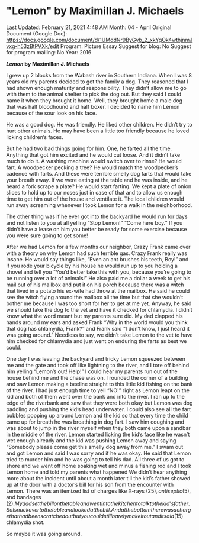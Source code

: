# "Lemon" by Maximillan J. Michaels

Last Updated: February 21, 2021 4:48 AM
Month: 04 - April
Original Document (Google Doc): https://docs.google.com/document/d/1UMddNr9ByGyb_2_xkYgOk4wthjnmJvxg-h53zBtPVXk/edit
Program: Picture Essay
Suggest for blog: No
Suggest for program mailing: No
Year: 2016

***Lemon* by Maximillan J. Michaels**

I grew up 2 blocks from the Wabash river in Southern Indiana. When I was 8 years old my parents decided to get the family a dog. They reasoned that I had shown enough maturity and responsibility. They didn’t allow me to go with them to the animal shelter to pick the dog out. But they said I could name it when they brought it home. Well, they brought home a male dog that was half bloodhound and half boxer. I decided to name him Lemon because of the sour look on his face.

He was a good dog. He was friendly. He liked other children. He didn’t try to hurt other animals. He may have been a little too friendly because he loved licking children’s faces.

But he had two bad things going for him. One, he farted all the time. Anything that got him excited and he would cut loose. And it didn’t take much to do it. A washing machine would switch over to rinse? He would fart. A woodpecker pecking a tree? He would match the woodpecker’s cadence with farts. And these were terrible smelly dog farts that would take your breath away. If we were eating at the table and he was inside, and he heard a fork scrape a plate? He would start farting. We kept a plate of onion slices to hold up to our noses just in case of that and to allow us enough time to get him out of the house and ventilate it. The local children would run away screaming whenever I took Lemon for a walk in the neighborhood.

The other thing was if he ever got into the backyard he would run for days and not listen to you at all yelling “Stop Lemon!” “Come here boy.” If you didn’t have a lease on him you better be ready for some exercise because you were sure going to get some!

After we had Lemon for a few months our neighbor, Crazy Frank came over with a theory on why Lemon had such terrible gas. Crazy Frank really was insane. He would say things like, “Even an ant brushes his teeth, Boy!” and if you rode your bicycle by his house he would run up to you holding a shovel and tell you “You’d better take this with you, because you’re going to be running over a lot of animals!” He also paid me a dollar a week to get his mail out of his mailbox and put it on his porch because there was a witch that lived in a potato his ex-wife had throw at the mailbox. He said he could see the witch flying around the mailbox all the time but that she wouldn’t bother me because I was too short for her to get at me yet. Anyway, he said we should take the dog to the vet and have it checked for chlamydia. I didn’t know what the word meant but my parents sure did. My dad clapped his hands around my ears and asked Frank “Why in the world would you think that dog has chlamydia, Frank?” and Frank said “I don’t know, I just heard it was going around.” Needless to say, we didn’t take Lemon to the vet to have him checked for chlamydia and just went on enduring the farts as best we could.

One day I was leaving the backyard and tricky Lemon squeezed between me and the gate and took off like lightning to the river, and I tore off behind him yelling “Lemon’s out! Help!” I could hear my parents run out of the house behind me and the chase was on. I rounded the corner of a building and saw Lemon making a beeline straight to this little kid fishing on the bank of the river. I had just enough time to yell “NO!” right as Lemon leapt on the kid and both of them went over the bank and into the river. I ran up to the edge of the riverbank and saw that they were both okay but Lemon was dog paddling and pushing the kid’s head underwater. I could also see all the fart bubbles popping up around Lemon and the kid so that every time the child came up for breath he was breathing in dog fart. I saw him coughing and was about to jump in the river myself when they both came upon a sandbar in the middle of the river. Lemon started licking the kid’s face like he wasn’t wet enough already and the kid was pushing Lemon away and saying “Somebody please come get this smelly dog away from me.” I swam out and got Lemon and said I was sorry and if he was okay. He said that Lemon tried to murder him and he was going to tell his dad. All three of us got to shore and we went off home soaking wet and minus a fishing rod and I took Lemon home and told my parents what happened We didn’t hear anything more about the incident until about a month later till the kid’s father showed up at the door with a doctor’s bill for his son from the encounter with Lemon. There was an itemized list of charges like X-rays ($25), antiseptic ($5), and bandages ($2). My dad set the bill on the table and went into the kitchen to talk to the kid’s father. So I snuck over to the table and looked at the bill. And at the bottom there was a charge that had been scratched out but you could still barely make it out and it said ($15) chlamydia shot.

So maybe it was going around.